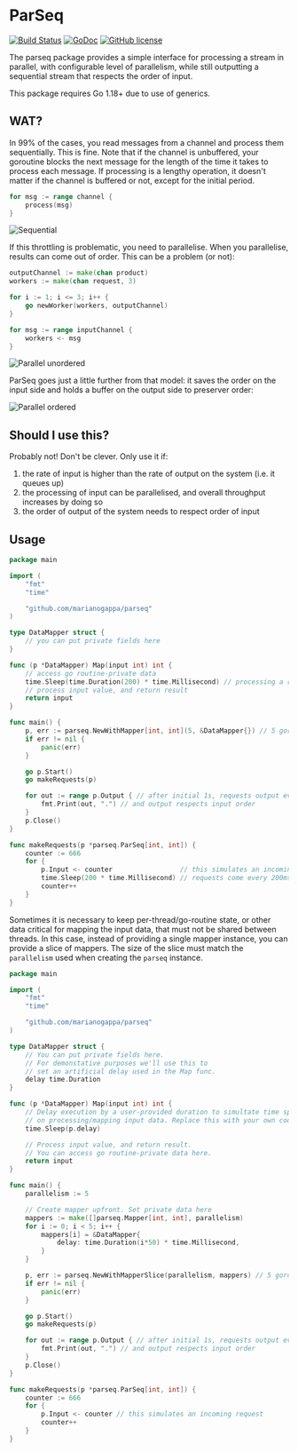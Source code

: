 # ParSeq 
[![Build Status](https://img.shields.io/travis/MarianoGappa/parseq.svg)](https://travis-ci.org/MarianoGappa/parseq) 
[![GoDoc](https://godoc.org/github.com/MarianoGappa/parseq?status.svg)](https://godoc.org/github.com/MarianoGappa/parseq) 
[![GitHub license](https://img.shields.io/badge/license-MIT-blue.svg)](https://raw.githubusercontent.com/MarianoGappa/parseq/master/LICENSE)

The parseq package provides a simple interface for processing a stream in parallel,
with configurable level of parallelism, while still outputting a sequential stream
that respects the order of input.

This package requires Go 1.18+ due to use of generics.

## WAT?

In 99% of the cases, you read messages from a channel and process them sequentially. This is fine. Note that if the channel is unbuffered, your goroutine blocks the next message for the length of the time it takes to process each message. If processing is a lengthy operation, it doesn't matter if the channel is buffered or not, except for the initial period.

```go
for msg := range channel {
	process(msg)
}
```

![Sequential](sequential.png)

If this throttling is problematic, you need to parallelise. When you parallelise, results can come out of order. This can be a problem (or not):

```go
outputChannel := make(chan product)
workers := make(chan request, 3)

for i := 1; i <= 3; i++ {
	go newWorker(workers, outputChannel)
}

for msg := range inputChannel {
	workers <- msg
}
```

![Parallel unordered](parallel_unordered.png)

ParSeq goes just a little further from that model: it saves the order on the input side and holds a buffer on the output side to preserver order:

![Parallel ordered](parallel_ordered.png)

## Should I use this?

Probably not! Don't be clever. Only use it if:

1. the rate of input is higher than the rate of output on the system (i.e. it queues up)
2. the processing of input can be parallelised, and overall throughput increases by doing so
3. the order of output of the system needs to respect order of input

## Usage

```go
package main

import (
	"fmt"
	"time"

	"github.com/marianogappa/parseq"
)

type DataMapper struct {
	// you can put private fields here
}

func (p *DataMapper) Map(input int) int {
	// access go routine-private data
	time.Sleep(time.Duration(200) * time.Millisecond) // processing a request takes 1s
	// process input value, and return result
	return input
}

func main() {
	p, err := parseq.NewWithMapper[int, int](5, &DataMapper{}) // 5 goroutines using the process function
	if err != nil {
		panic(err)
	}

	go p.Start()
	go makeRequests(p)

	for out := range p.Output { // after initial 1s, requests output every ~200ms
		fmt.Print(out, ".") // and output respects input order
	}
	p.Close()
}

func makeRequests(p *parseq.ParSeq[int, int]) {
	counter := 666
	for {
		p.Input <- counter                 // this simulates an incoming request
		time.Sleep(200 * time.Millisecond) // requests come every 200ms
		counter++
	}
}
```

Sometimes it is necessary to keep per-thread/go-routine state, or other data critical for mapping the input data, that must not be shared between threads. In this case, instead of providing a single mapper instance, you can provide a slice of mappers. The size of the slice must match the `parallelism` used when creating the `parseq` instance.

```go
package main

import (
	"fmt"
	"time"

	"github.com/marianogappa/parseq"
)

type DataMapper struct {
	// You can put private fields here.
	// For demonstative purposes we'll use this to
	// set an artificial delay used in the Map func.
	delay time.Duration
}

func (p *DataMapper) Map(input int) int {
	// Delay execution by a user-provided duration to simultate time spent
	// on processing/mapping input data. Replace this with your own code.
	time.Sleep(p.delay)

	// Process input value, and return result.
	// You can access go routine-private data here.
	return input
}

func main() {
	parallelism := 5

	// Create mapper upfront. Set private data here
	mappers := make([]parseq.Mapper[int, int], parallelism)
	for i := 0; i < 5; i++ {
		mappers[i] = &DataMapper{
			delay: time.Duration(i*50) * time.Millisecond,
		}
	}

	p, err := parseq.NewWithMapperSlice(parallelism, mappers) // 5 goroutines using the process function
	if err != nil {
		panic(err)
	}

	go p.Start()
	go makeRequests(p)

	for out := range p.Output { // after initial 1s, requests output every ~200ms
		fmt.Print(out, ".") // and output respects input order
	}
	p.Close()
}

func makeRequests(p *parseq.ParSeq[int, int]) {
	counter := 666
	for {
		p.Input <- counter // this simulates an incoming request
		counter++
	}
}
```
